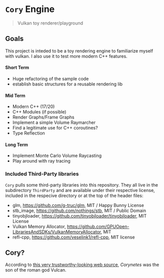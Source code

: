 # `Cory` Engine
> Vulkan toy renderer/playground

## Goals
This project is inteded to be a toy rendering engine to familiarize myself with vulkan.
I also use it to test more modern C++ features.

#### Short Term
 - Huge refactoring of the sample code
 - establish basic structures for a reusable rendering lib

#### Mid Term
 - Modern C++ (17/20)
 - C++ Modules (if possible)
 - Render Graphs/Frame Graphs
 - Implement a simple Volume Raymarcher
 - Find a legitimate use for C++ coroutines?
 - Type Reflection

#### Long Term
 - Implement Monte Carlo Volume Raycasting
 - Play around with ray tracing

### Included Third-Party libraries
`Cory` pulls some third-party libraries into this repository. They all live in the subdirectory `ThirdParty` and are available under their respective license, included in the respecive directory or at the top of the header files:
 - glm, https://github.com/g-truc/glm, MIT / Happy Bunny License
 - stb_image, https://github.com/nothings/stb, MIT / Public Domain
 - tinyobjloader, https://github.com/tinyobjloader/tinyobjloader, MIT License
 - Vulkan Memory Allocator, https://github.com/GPUOpen-LibrariesAndSDKs/VulkanMemoryAllocator, MIT
 - refl-cpp, https://github.com/veselink1/refl-cpp, MIT license

## Cory?
According to [this very trustworthy-looking web source](http://www.talesbeyondbelief.com/roman-gods/vulcan.htm), *Corynetes* was the son of the roman god Vulcan.
